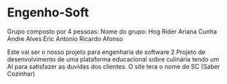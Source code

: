 # Engenho-Soft
Grupo composto por 4 pessoas:
Nome do grupo: Hog Rider
Ariana Cunha
Andre Alves
Eric Antonio
Ricardo Afonso


Este vai ser o nosso projeto para engenharia de software 2
Projeto de desenvolvimento de uma plataforma educacional sobre culinária tendo um AI para satisfazer as duvidas dos clientes.
O site tera o nome de SC (Saber Cozinhar)
